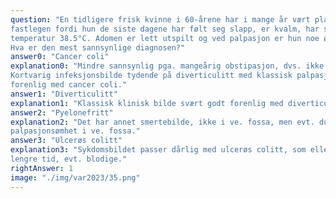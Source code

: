 ```yaml
---
question: "En tidligere frisk kvinne i 60-årene har i mange år vært plaget med obstipasjon. Nå har hun oppsøkt
fastlegen fordi hun de siste dagene har følt seg slapp, er kvalm, har smerter i venstre fossa iliaca og
temperatur 38.5°C. Adomen er lett utspilt og ved palpasjon er hun noe øm i venstre fossa.
Hva er den mest sannsynlige diagnosen?"
answer0: "Cancer coli"
explanation0: "Mindre sannsynlig pga. mangeårig obstipasjon, dvs. ikke kortvarig utvikling av obstipasjon.
Kortvarig infeksjonsbilde tydende på diverticulitt med klassisk palpasjonsømhet i ve. fossa, lite
forenlig med cancer coli."
answer1: "Diverticulitt"
explanation1: "Klassisk klinisk bilde svært godt forenlig med diverticulitt"
answer2: "Pyelonefritt"
explanation2: "Det har annet smertebilde, ikke i ve. fossa, men evt. dumpe smerter i nyrelosjene, og uten
palpasjonsømhet i ve. fossa."
answer3: "Ulcerøs colitt"
explanation3: "Sykdomsbildet passer dårlig med ulcerøs colitt, som ellers preges av gradvis økende diareer over
lengre tid, evt. blodige."
rightAnswer: 1
image: "./img/var2023/35.png"
---
```



